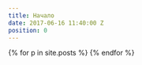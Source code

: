 ```yaml
---
title: Начало
date: 2017-06-16 11:40:00 Z
position: 0
---
```


{% for p in site.posts %}
{% endfor %}